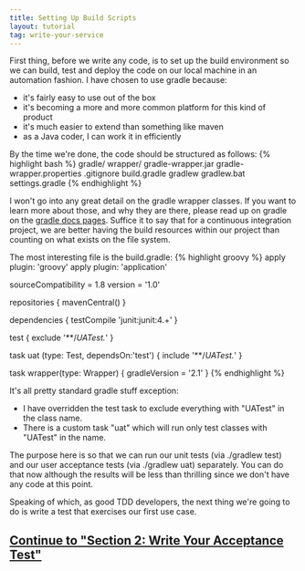 ```yaml
---
title: Setting Up Build Scripts
layout: tutorial
tag: write-your-service
---
```

First thing, before we write any code, is to set up the build environment so we can build, test and deploy the code on our local machine in an automation fashion. I have chosen to use gradle because:

- it's fairly easy to use out of the box
- it's becoming a more and more common platform for this kind of product
- it's much easier to extend than something like maven
- as a Java coder, I can work it in efficiently

By the time we're done, the code should be structured as follows:
{% highlight bash %}
gradle/
  wrapper/
    gradle-wrapper.jar
    gradle-wrapper.properties
.gitignore
build.gradle
gradlew
gradlew.bat
settings.gradle
{% endhighlight %}

I won't go into any great detail on the gradle wrapper classes. If you want to learn more about those, and why they are there, please read up on gradle on the [gradle docs pages](http://www.gradle.org/docs/current/userguide/gradle_wrapper.html). Suffice it to say that for a continuous integration project, we are better having the build resources within our project than counting on what exists on the file system.

The most interesting file is the build.gradle:
{% highlight groovy %}
apply plugin: 'groovy'
apply plugin: 'application'

sourceCompatibility = 1.8
version = '1.0'

repositories {
  mavenCentral()
}

dependencies {
  testCompile 'junit:junit:4.+'
}

test {
  exclude '**/*UATest.*'
}

task uat (type: Test, dependsOn:'test') {
  include '**/*UATest.*'
}

task wrapper(type: Wrapper) {
  gradleVersion = '2.1'
}
{% endhighlight %}

It's all pretty standard gradle stuff exception:

- I have overridden the test task to exclude everything with "UATest" in the class name.
- There is a custom task "uat" which will run only test classes with "UATest" in the name.

The purpose here is so that we can run our unit tests (via ./gradlew test) and our user acceptance tests (via ./gradlew uat) separately. You can do that now although the results will be less than thrilling since we don't have any code at this point.

Speaking of which, as good TDD developers, the next thing we're going to do is write a test that exercises our first use case.

## [Continue to "Section 2: Write Your Acceptance Test"](2-write-your-acceptance-test.html) ##

